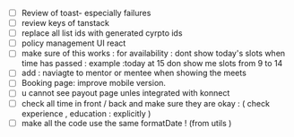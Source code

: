 - [ ] Review of toast- especially failures
- [ ] review keys of tanstack 
- [ ] replace all list ids with generated cyrpto ids
- [ ] policy management UI react 
- [ ] make sure of this works : for availability : dont show today's slots when time has passed : example :today at 15 don show me slots from 9 to 14
- [ ] add : naviagte to mentor or mentee when showing the meets
- [ ] Booking page: improve mobile version.
- [ ] u cannot see payout page unles integrated with konnect 
- [ ] check all time in front / back and make sure they are okay : ( check experience , education : explicitly )
- [ ] make all the code use the same formatDate ! (from utils ) 